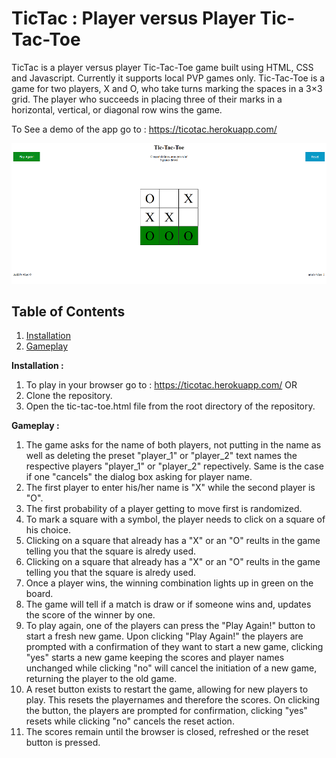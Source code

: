 


# TicTac : Player versus Player Tic-Tac-Toe

TicTac is a player versus player Tic-Tac-Toe game built using HTML, CSS and Javascript. Currently it supports local PVP games only.
Tic-Tac-Toe is a game for two players, X and O, who take turns marking the spaces in a 3×3 grid. The player who succeeds in placing three of their marks in a horizontal, vertical, or diagonal row wins the game.

To See a demo of the app go to : https://ticotac.herokuapp.com/

![TicTac screenshot](https://github.com/arnitkun/TicTac/blob/master/demotac1.PNG)<br />
## Table of Contents
1. [Installation](#Installation)
2. [Gameplay](#Gameplay)


**Installation :**

1. To play in your browser go to : https://ticotac.herokuapp.com/ OR
2. Clone the repository.
3. Open the tic-tac-toe.html file from the root directory of the repository.

**Gameplay :**

1. The game asks for the name of both players, not putting in the name as well as deleting the preset "player_1" or "player_2"
   text names the respective players "player_1" or "player_2" repectively. Same is the case if one "cancels" the dialog box asking for        player name.
2. The first player to enter his/her name is "X" while the second player is "O".
3. The first probability of a player getting to move first is randomized.
4. To mark a square with a symbol, the player needs to click on a square of his choice.
5. Clicking on a square that already has a "X" or an "O" reults in the game telling you that the square is alredy used.
6. Clicking on a square that already has a "X" or an "O" reults in the game telling you that the square is alredy used.
7. Once a player wins, the winning combination lights up in green on the board.
8. The game will tell if a match is draw or if someone wins and, updates the score of the winner by one.
9. To play again, one of the players can press the "Play Again!" button to start a fresh new game. Upon clicking "Play Again!" the players
   are prompted with a confirmation of they want to start a new game, clicking "yes" starts a new game keeping the scores and player names    unchanged while clicking "no" will cancel the initiation of a new game, returning the player to the old game.
10. A reset button exists to restart the game, allowing for new players to play. This resets the playernames and therefore the scores. On     clicking the button, the players are prompted for confirmation, clicking "yes" resets while clicking "no" cancels the reset action.
 11. The scores remain until the browser is closed, refreshed or the reset button is pressed.
